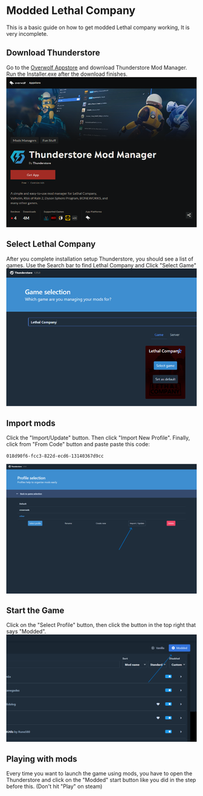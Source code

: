 # Modded Lethal Company

This is a basic guide on how to get modded Lethal company working, It is very incomplete.


## Download Thunderstore
Go to the [Overwolf Appstore](https://www.overwolf.com/oneapp/Thunderstore-Thunderstore_Mod_Manager) and download Thunderstore Mod Manager. Run the Installer.exe after the download finishes.
![Thunderstore Mod Manager](https://raw.githubusercontent.com/LeadChicken/modlc/main/images/thunderstoreapp.png)

## Select Lethal Company
After you complete installation setup Thunderstore, you should see a list of games. Use the Search bar to find Lethal Company and Click "Select Game"
![Select the game](https://raw.githubusercontent.com/LeadChicken/modlc/main/images/selectgame.png)

## Import mods
Click the "Import/Update" button. Then click "Import New Profile". Finally, click from "From Code" button and paste paste this code:
```
018d90f6-fcc3-822d-ecd6-13140367d9cc
```
![Click the Import / Update button](https://raw.githubusercontent.com/LeadChicken/modlc/main/images/importupdate.png)
## Start the Game
Click on the "Select Profile" button, then click the button in the top right that says "Modded".
![Click on the Modded button](https://raw.githubusercontent.com/LeadChicken/modlc/main/images/moddod.png)

## Playing with mods
Every time you want to launch the game using mods, you have to open the Thunderstore and click on the "Modded" start button like you did in the step before this. (Don't hit "Play" on steam)


